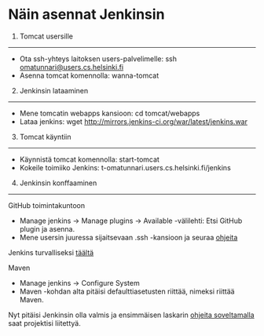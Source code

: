 Näin asennat Jenkinsin
======================

1. Tomcat usersille
-------------------

* Ota ssh-yhteys laitoksen users-palvelimelle: ssh omatunnari@users.cs.helsinki.fi
* Asenna tomcat komennolla: wanna-tomcat


2. Jenkinsin lataaminen
-----------------------

* Mene tomcatin webapps kansioon: cd tomcat/webapps
* Lataa jenkins: wget http://mirrors.jenkins-ci.org/war/latest/jenkins.war
    
    
3. Tomcat käyntiin
------------------

* Käynnistä tomcat komennolla: start-tomcat
* Kokeile toimiiko Jenkins: t-omatunnari.users.cs.helsinki.fi/jenkins
    

4. Jenkinsin konffaaminen
-------------------------

GitHub toimintakuntoon
* Manage jenkins -> Manage plugins -> Available -välilehti: Etsi GitHub plugin ja asenna.
* Mene usersin juuressa sijaitsevaan .ssh -kansioon ja seuraa [ohjeita](https://help.github.com/articles/generating-ssh-keys)

Jenkins turvalliseksi [täältä](https://wiki.jenkins-ci.org/display/JENKINS/Standard+Security+Setup)

Maven
* Manage jenkins -> Configure System
* Maven -kohdan alta pitäisi defaulttiasetusten riittää, nimeksi riittää Maven.
    
Nyt pitäisi Jenkinsin olla valmis ja ensimmäisen laskarin [ohjeita soveltamalla](https://github.com/mluukkai/ohtu2013/wiki/laskari-1) saat projektisi liitettyä.
